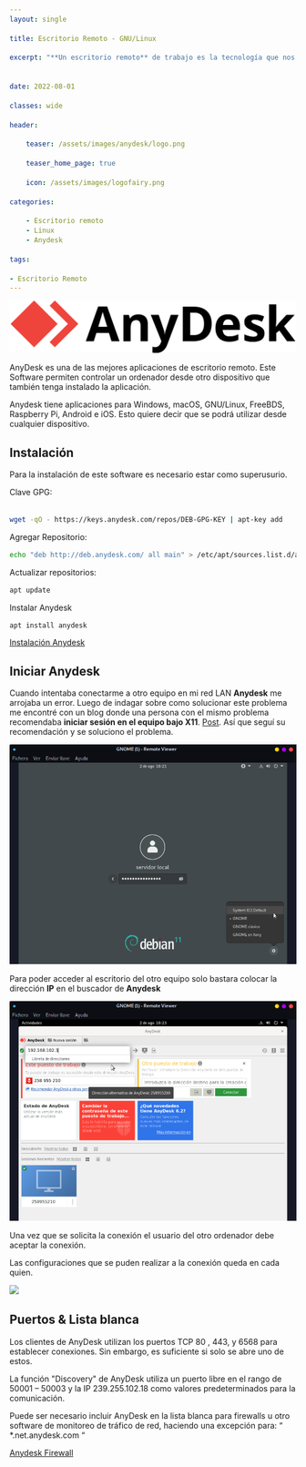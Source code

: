 ```yaml
---
layout: single

title: Escritorio Remoto - GNU/Linux

excerpt: "**Un escritorio remoto** de trabajo es la tecnología que nos permite acceder de forma remota a un espacio de trabajo digital a través de un entorno gráfico. AnyDesk es un programa de software de escritorio remoto ideal para uso empresarial."


date: 2022-08-01

classes: wide

header:

    teaser: /assets/images/anydesk/logo.png

    teaser_home_page: true
    
    icon: /assets/images/logofairy.png

categories:

    - Escritorio remoto
    - Linux
    - Anydesk

tags:  

- Escritorio Remoto
---
```



![](/assets/images/anydesk/wallpapers.png)

AnyDesk es una de las mejores aplicaciones de escritorio remoto. Este Software permiten controlar un ordenador desde otro dispositivo que también tenga instalado la aplicación.

Anydesk tiene aplicaciones para Windows, macOS, GNU/Linux, FreeBDS, Raspberry Pi, Android e iOS. Esto quiere decir que se podrá utilizar desde cualquier dispositivo.

## Instalación

Para la instalación de este software es necesario estar como superusurio. 

Clave GPG:

```bash
 
wget -qO - https://keys.anydesk.com/repos/DEB-GPG-KEY | apt-key add 
```

Agregar Repositorio:

```bash
echo "deb http://deb.anydesk.com/ all main" > /etc/apt/sources.list.d/anydesk-stable.list

```

Actualizar repositorios:

```bash
apt update

```

Instalar Anydesk

```bash
apt install anydesk

```

[Instalación Anydesk](http://deb.anydesk.com/howto.html)

## Iniciar Anydesk

Cuando intentaba conectarme a otro equipo en mi red LAN **Anydesk** me arrojaba un error. Luego de indagar sobre como solucionar este problema me encontré con un blog donde una persona con el mismo problema recomendaba **iniciar sesión en el equipo bajo X11**. [Post](http://deb.anydesk.com/howto.html). Así que seguí su recomendación y se soluciono el problema.

![](/assets/images/anydesk/0.png)


Para poder acceder al escritorio del otro equipo solo bastara colocar la dirección **IP** en el buscador de **Anydesk**

![](/assets/images/anydesk/3.png)

Una vez que se solicita la conexión el usuario del otro ordenador debe aceptar la conexión.

Las configuraciones que se puden realizar a la conexión queda en cada quien. 

![](/assets/images/anydesk/2.png)


## Puertos & Lista blanca

Los clientes de AnyDesk utilizan los puertos TCP   80 ,   443,   y   6568   para establecer conexiones. Sin embargo, es suficiente si solo se abre uno de estos.

La función "Discovery" de AnyDesk utiliza un puerto libre en el rango de   50001 – 50003   y la IP   239.255.102.18   como valores predeterminados para la comunicación.

Puede ser necesario incluir AnyDesk en la lista blanca para firewalls u otro software de monitoreo de tráfico de red, haciendo una excepción para: “ *.net.anydesk.com “

[Anydesk Firewall](https://support.anydesk.com/es/knowledge/firewall)

